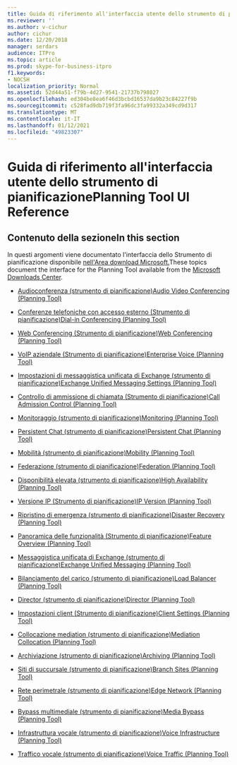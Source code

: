 ```yaml
---
title: Guida di riferimento all'interfaccia utente dello strumento di pianificazione
ms.reviewer: ''
ms.author: v-cichur
author: cichur
ms.date: 12/20/2018
manager: serdars
audience: ITPro
ms.topic: article
ms.prod: skype-for-business-itpro
f1.keywords:
- NOCSH
localization_priority: Normal
ms.assetid: 52d44a51-f79b-4d27-9541-21737b798027
ms.openlocfilehash: ed304be8ea6f46d3bcbd16537da9b23c84227f9b
ms.sourcegitcommit: c528fad9db719f3fa96dc3fa99332a349cd9d317
ms.translationtype: MT
ms.contentlocale: it-IT
ms.lasthandoff: 01/12/2021
ms.locfileid: "49823307"
---
```

# <a name="planning-tool-ui-reference"></a><span data-ttu-id="6816f-102">Guida di riferimento all'interfaccia utente dello strumento di pianificazione</span><span class="sxs-lookup"><span data-stu-id="6816f-102">Planning Tool UI Reference</span></span>
 
## <a name="in-this-section"></a><span data-ttu-id="6816f-103">Contenuto della sezione</span><span class="sxs-lookup"><span data-stu-id="6816f-103">In this section</span></span>

<span data-ttu-id="6816f-104">In questi argomenti viene documentato l'interfaccia dello Strumento di pianificazione disponibile [nell'Area download Microsoft.](https://go.microsoft.com/fwlink/p/?LinkID=282725)</span><span class="sxs-lookup"><span data-stu-id="6816f-104">These topics document the interface for the Planning Tool available from the [Microsoft Downloads Center](https://go.microsoft.com/fwlink/p/?LinkID=282725).</span></span> 
  
- [<span data-ttu-id="6816f-105">Audioconferenza (strumento di pianificazione)</span><span class="sxs-lookup"><span data-stu-id="6816f-105">Audio Video Conferencing (Planning Tool)</span></span>](../../help-topics/help-planning/audio-video-conferencing.md)
    
- [<span data-ttu-id="6816f-106">Conferenze telefoniche con accesso esterno (Strumento di pianificazione)</span><span class="sxs-lookup"><span data-stu-id="6816f-106">Dial-in Conferencing (Planning Tool)</span></span>](../../help-topics/help-planning/dial-in-conferencing.md)
    
- [<span data-ttu-id="6816f-107">Web Conferencing (Strumento di pianificazione)</span><span class="sxs-lookup"><span data-stu-id="6816f-107">Web Conferencing (Planning Tool)</span></span>](../../help-topics/help-planning/web-conferencing.md)
    
- [<span data-ttu-id="6816f-108">VoIP aziendale (Strumento di pianificazione)</span><span class="sxs-lookup"><span data-stu-id="6816f-108">Enterprise Voice (Planning Tool)</span></span>](../../help-topics/help-planning/enterprise-voice.md)
    
- [<span data-ttu-id="6816f-109">Impostazioni di messaggistica unificata di Exchange (strumento di pianificazione)</span><span class="sxs-lookup"><span data-stu-id="6816f-109">Exchange Unified Messaging Settings (Planning Tool)</span></span>](../../help-topics/help-planning/exchange-unified-messaging-settings.md)
    
- [<span data-ttu-id="6816f-110">Controllo di ammissione di chiamata (Strumento di pianificazione)</span><span class="sxs-lookup"><span data-stu-id="6816f-110">Call Admission Control (Planning Tool)</span></span>](../../help-topics/help-planning/call-admission-control.md)
    
- [<span data-ttu-id="6816f-111">Monitoraggio (strumento di pianificazione)</span><span class="sxs-lookup"><span data-stu-id="6816f-111">Monitoring (Planning Tool)</span></span>](../../help-topics/help-planning/monitoring.md)
    
- [<span data-ttu-id="6816f-112">Persistent Chat (strumento di pianificazione)</span><span class="sxs-lookup"><span data-stu-id="6816f-112">Persistent Chat (Planning Tool)</span></span>](../../help-topics/help-planning/persistent-chat.md)
    
- [<span data-ttu-id="6816f-113">Mobilità (strumento di pianificazione)</span><span class="sxs-lookup"><span data-stu-id="6816f-113">Mobility (Planning Tool)</span></span>](../../help-topics/help-planning/mobility.md)
    
- [<span data-ttu-id="6816f-114">Federazione (strumento di pianificazione)</span><span class="sxs-lookup"><span data-stu-id="6816f-114">Federation (Planning Tool)</span></span>](../../help-topics/help-planning/federation.md)
    
- [<span data-ttu-id="6816f-115">Disponibilità elevata (strumento di pianificazione)</span><span class="sxs-lookup"><span data-stu-id="6816f-115">High Availability (Planning Tool)</span></span>](../../help-topics/help-planning/high-availability.md)
    
- [<span data-ttu-id="6816f-116">Versione IP (Strumento di pianificazione)</span><span class="sxs-lookup"><span data-stu-id="6816f-116">IP Version (Planning Tool)</span></span>](../../help-topics/help-planning/ip-version.md)
    
- [<span data-ttu-id="6816f-117">Ripristino di emergenza (strumento di pianificazione)</span><span class="sxs-lookup"><span data-stu-id="6816f-117">Disaster Recovery (Planning Tool)</span></span>](../../help-topics/help-planning/disaster-recovery.md)
    
- [<span data-ttu-id="6816f-118">Panoramica delle funzionalità (Strumento di pianificazione)</span><span class="sxs-lookup"><span data-stu-id="6816f-118">Feature Overview (Planning Tool)</span></span>](../../help-topics/help-planning/feature-overview.md)
    
- [<span data-ttu-id="6816f-119">Messaggistica unificata di Exchange (strumento di pianificazione)</span><span class="sxs-lookup"><span data-stu-id="6816f-119">Exchange Unified Messaging (Planning Tool)</span></span>](../../help-topics/help-planning/exchange-unified-messaging.md)
    
- [<span data-ttu-id="6816f-120">Bilanciamento del carico (strumento di pianificazione)</span><span class="sxs-lookup"><span data-stu-id="6816f-120">Load Balancer (Planning Tool)</span></span>](../../help-topics/help-planning/load-balancer.md)
    
- [<span data-ttu-id="6816f-121">Director (strumento di pianificazione)</span><span class="sxs-lookup"><span data-stu-id="6816f-121">Director (Planning Tool)</span></span>](../../help-topics/help-planning/director.md)
    
- [<span data-ttu-id="6816f-122">Impostazioni client (Strumento di pianificazione)</span><span class="sxs-lookup"><span data-stu-id="6816f-122">Client Settings (Planning Tool)</span></span>](../../help-topics/help-planning/client-settings.md)
    
- [<span data-ttu-id="6816f-123">Collocazione mediation (strumento di pianificazione)</span><span class="sxs-lookup"><span data-stu-id="6816f-123">Mediation Collocation (Planning Tool)</span></span>](../../help-topics/help-planning/mediation-collocation.md)
    
- [<span data-ttu-id="6816f-124">Archiviazione (strumento di pianificazione)</span><span class="sxs-lookup"><span data-stu-id="6816f-124">Archiving (Planning Tool)</span></span>](../../help-topics/help-planning/archiving.md)
    
- [<span data-ttu-id="6816f-125">Siti di succursale (strumento di pianificazione)</span><span class="sxs-lookup"><span data-stu-id="6816f-125">Branch Sites (Planning Tool)</span></span>](../../help-topics/help-planning/branch-sites.md)
    
- [<span data-ttu-id="6816f-126">Rete perimetrale (strumento di pianificazione)</span><span class="sxs-lookup"><span data-stu-id="6816f-126">Edge Network (Planning Tool)</span></span>](../../help-topics/help-planning/edge-network.md)
    
- [<span data-ttu-id="6816f-127">Bypass multimediale (strumento di pianificazione)</span><span class="sxs-lookup"><span data-stu-id="6816f-127">Media Bypass (Planning Tool)</span></span>](../../help-topics/help-planning/media-bypass.md)
    
- [<span data-ttu-id="6816f-128">Infrastruttura vocale (strumento di pianificazione)</span><span class="sxs-lookup"><span data-stu-id="6816f-128">Voice Infrastructure (Planning Tool)</span></span>](../../help-topics/help-planning/voice-infrastructure.md)
    
- [<span data-ttu-id="6816f-129">Traffico vocale (strumento di pianificazione)</span><span class="sxs-lookup"><span data-stu-id="6816f-129">Voice Traffic (Planning Tool)</span></span>](../../help-topics/help-planning/voice-traffic.md)
    

